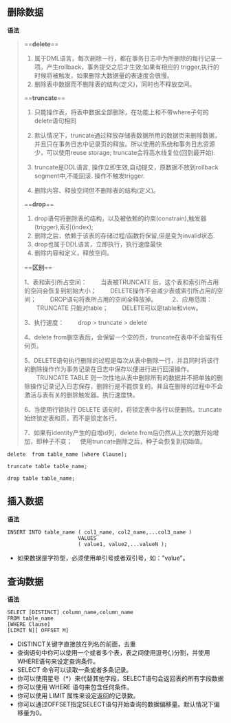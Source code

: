 ##  删除数据

**语法**

> ==**delete**==
>
> 1. 属于DML语言，每次删除一行，都在事务日志中为所删除的每行记录一项。产生rollback，事务提交之后才生效;如果有相应的 trigger,执行的时候将被触发，如果删除大数据量的表速度会很慢。
> 2. 删除表中数据而不删除表的结构(定义)，同时也不释放空间。
>
> ==**truncate**==
>
> 1. 只能操作表，将表中数据全部删除，在功能上和不带where子句的delete语句相同
>
> 2. 默认情况下，truncate通过释放存储表数据所用的数据页来删除数据，并且只在事务日志中记录页的释放。所以使用的系统和事务日志资源少，可以使用reuse storage; truncate会将高水线复位(回到最开始).
> 3. truncate是DDL语言, 操作立即生效,自动提交，原数据不放到rollback segment中,不能回滚. 操作不触发trigger.
> 4. 删除内容、释放空间但不删除表的结构(定义)。
>
> ==**drop**==
>
> 1. drop语句将删除表的结构，以及被依赖的约束(constrain),触发器(trigger),索引(index);
> 2. 删除之后，依赖于该表的存储过程/函数将保留,但是变为invalid状态.
> 3. drop也属于DDL语言，立即执行，执行速度最快
> 4. 删除内容和定义，释放空间。
>
> ==**区别**==
>
> 1、表和索引所占空间：
> 　　当表被TRUNCATE 后，这个表和索引所占用的空间会恢复到初始大小；
> 　　DELETE操作不会减少表或索引所占用的空间；
> 　　DROP语句将表所占用的空间全释放掉。
> 　　
> 2、应用范围：
> 　　TRUNCATE 只能对table；
> 　　DELETE可以是table和view。
>
> 3、执行速度：
> 　　drop > truncate > delete
>
> 4、delete from删空表后，会保留一个空的页，truncate在表中不会留有任何页。
>
> 5、DELETE语句执行删除的过程是每次从表中删除一行，并且同时将该行的删除操作作为事务记录在日志中保存以便进行进行回滚操作。
> 　　TRUNCATE TABLE 则一次性地从表中删除所有的数据并不把单独的删除操作记录记入日志保存，删除行是不能恢复的。并且在删除的过程中不会激活与表有关的删除触发器。执行速度快。
>
> 6、当使用行锁执行 DELETE 语句时，将锁定表中各行以便删除。truncate始终锁定表和页，而不是锁定各行。
>
> 7、如果有identity产生的自增id列，delete from后仍然从上次的数开始增加，即种子不变；
> 　使用truncate删除之后，种子会恢复到初始值。



```
delete  from table_name [where Clause];

truncate table table_name;

drop table table_name;
```



## 插入数据

**语法**

```
INSERT INTO table_name ( col1_name, col2_name,...col3_name )
                       VALUES
                       ( value1, value2,...valueN );
```

* 如果数据是字符型，必须使用单引号或者双引号，如："value"。

  

##  查询数据

**语法**

```
SELECT [DISTINCT] column_name,column_name
FROM table_name
[WHERE Clause]
[LIMIT N][ OFFSET M]
```

- DISTINCT关键字直接放在列名的前面，去重
- 查询语句中你可以使用一个或者多个表，表之间使用逗号(,)分割，并使用WHERE语句来设定查询条件。
- SELECT 命令可以读取一条或者多条记录。
- 你可以使用星号（*）来代替其他字段，SELECT语句会返回表的所有字段数据
- 你可以使用 WHERE 语句来包含任何条件。
- 你可以使用 LIMIT 属性来设定返回的记录数。
- 你可以通过OFFSET指定SELECT语句开始查询的数据偏移量。默认情况下偏移量为0。

